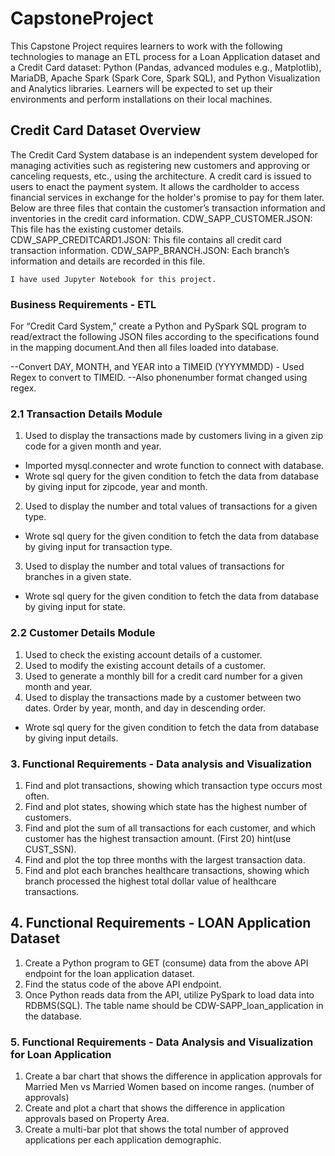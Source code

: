 # CapstoneProject

This Capstone Project requires learners to work with the following technologies to manage an ETL process for a Loan Application dataset and a Credit Card dataset: Python (Pandas, advanced modules e.g., Matplotlib), MariaDB, Apache Spark (Spark Core, Spark SQL), and Python Visualization and Analytics libraries. Learners will be expected to set up their environments and perform installations on their local machines. 

## Credit Card Dataset Overview
The Credit Card System database is an independent system developed for managing activities such as registering new customers and approving or canceling requests, etc., using the architecture.
A credit card is issued to users to enact the payment system. It allows the cardholder to access financial services in exchange for the holder's promise to pay for them later. Below are three files that contain the customer’s transaction information and inventories in the credit card information.
CDW_SAPP_CUSTOMER.JSON: This file has the existing customer details.
CDW_SAPP_CREDITCARD1.JSON: This file contains all credit card transaction information.
CDW_SAPP_BRANCH.JSON: Each branch’s information and details are recorded in this file. 
```
I have used Jupyter Notebook for this project.
```

### Business Requirements - ETL
For “Credit Card System,” create a Python and PySpark SQL program to read/extract the following JSON files according to the specifications found in the mapping document.And then all files loaded into database.

--Convert DAY, MONTH, and YEAR into a TIMEID (YYYYMMDD) - Used Regex to convert to TIMEID.
--Also phonenumber format changed using regex.

### 2.1 Transaction Details Module

1) Used to display the transactions made by customers living in a given zip code for a given month and year. 
 - Imported mysql.connecter and wrote function to connect with database. 
 - Wrote sql query for the given condition to fetch the data from database by giving input for zipcode, year and month.
 2) Used to display the number and total values of transactions for a given type.
 - Wrote sql query for the given condition to fetch the data from database by giving input for transaction type.
3) Used to display the number and total values of transactions for branches in a given state.
 - Wrote sql query for the given condition to fetch the data from database by giving input for state.

### 2.2 Customer Details Module

1) Used to check the existing account details of a customer.
2) Used to modify the existing account details of a customer.
3) Used to generate a monthly bill for a credit card number for a given month and year.
4) Used to display the transactions made by a customer between two dates. Order by year, month, and day in descending order.
-  Wrote sql query for the given condition to fetch the data from database by giving input details.

### 3. Functional Requirements - Data analysis and Visualization

1) Find and plot transactions, showing which transaction type occurs most often.
2) Find and plot states, showing which state has the highest number of customers.
3) Find and plot the sum of all transactions for each customer, and which customer has the highest transaction amount. (First 20)
   hint(use CUST_SSN).
4) Find and plot the top three months with the largest transaction data.
5) Find and plot each branches healthcare transactions, showing which branch  processed the highest total dollar value of healthcare transactions.

## 4. Functional Requirements - LOAN Application Dataset
1) Create a Python program to GET (consume) data from the above API endpoint for the loan application dataset.
2) Find the status code of the above API endpoint.
3) Once Python reads data from the API, utilize PySpark to load data into RDBMS(SQL). The table name should be CDW-SAPP_loan_application in the database.

### 5. Functional Requirements - Data Analysis and Visualization for Loan Application
1) Create a bar chart that shows the difference in application approvals for Married Men vs Married Women based on income ranges. (number of approvals)
2) Create and plot a chart that shows the difference in application approvals based on Property Area.
3) Create a multi-bar plot that shows the total number of approved applications per each application demographic. 
